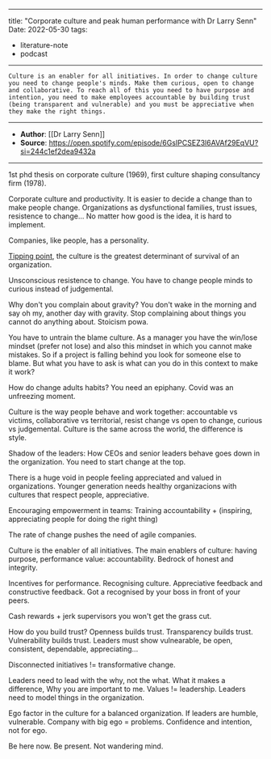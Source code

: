 
---
title: "Corporate culture and peak human performance with Dr Larry Senn"
Date: 2022-05-30
tags: 
- literature-note 
- podcast
---

```
Culture is an enabler for all initiatives. In order to change culture you need to change people's minds. Make them curious, open to change and collaborative. To reach all of this you need to have purpose and intention, you need to make employees accountable by building trust (being transparent and vulnerable) and you must be appreciative when they make the right things.

```

***
- **Author**: [[Dr Larry Senn]]
- **Source**:  https://open.spotify.com/episode/6GsIPCSEZ3l6AVAf29EqVU?si=244c1ef2dea9432a
***

1st phd thesis on corporate culture (1969), first culture shaping consultancy firm (1978). 

Corporate culture and productivity. It is easier to decide a change than to make people change.
Organizations as dysfunctional families, trust issues, resistence to change... No matter how good is the idea, it is hard to implement.

Companies, like people, has a personality. 

[Tipping point](https://www.thoughtco.com/malcolm-gladwell-tipping-point-theory-3026765), the culture is the greatest determinant of survival of an organization. 

Unsconscious resistence to change. You have to change people minds to curious instead of judgemental. 

Why don't you complain about gravity? You don't wake in the morning and say oh my, another day with gravity. Stop complaining about things you cannot do anything about. Stoicism powa.

You have to untrain the blame culture. As a manager you have the win/lose mindset (prefer not lose) and also this mindset in which you cannot make mistakes. So if a project is falling behind you look for someone else to blame. But what you have to ask is what can you do in this context to make it work?

How do change adults habits? You need an epiphany. Covid was an unfreezing moment. 

Culture is the way people behave and work together: accountable vs victims, collaborative vs territorial, resist change vs open to change, curious vs judgemental.  Culture is the same across the world, the difference is style. 

Shadow of the leaders: How CEOs and senior leaders behave goes down in the organization. You need to start change at the top.

There is a huge void in people feeling appreciated and valued in organizations. Younger generation needs healthy organizacions with cultures that respect people, appreciative. 

Encouraging empowerment in teams: Training accountability + (inspiring, appreciating people for doing the right thing)

The rate of change pushes the need of agile companies. 

Culture is the enabler of all initiatives. The main enablers of culture: having purpose, performance value: accountability. Bedrock of honest and integrity. 

Incentives for performance.  Recognising culture. Appreciative feedback and constructive feedback. Got a recognised by your boss in front of your peers. 

Cash rewards + jerk supervisors you won't get the grass cut. 

How do you build trust? Openness builds trust. Transparency builds trust. Vulnerability builds trust.  Leaders must show vulnearable, be open, consistent, dependable, appreciating...

Disconnected initiatives != transformative change. 

Leaders need to lead with the why, not the what. What it makes a difference, Why you are important to me. Values != leadership. Leaders need to model things in the organization. 

Ego factor in the culture for a balanced organization. If leaders are humble, vulnerable. Company with big ego = problems. Confidence and intention, not for ego. 

Be here now. Be present. Not wandering mind. 
